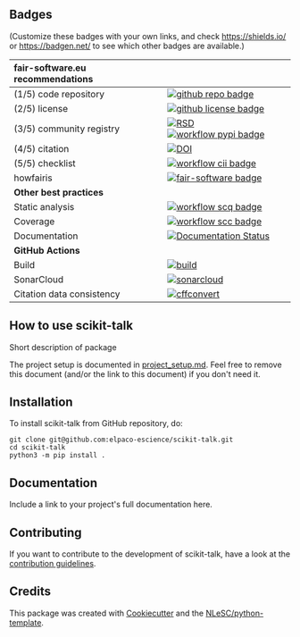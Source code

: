 ## Badges

(Customize these badges with your own links, and check https://shields.io/ or https://badgen.net/ to see which other badges are available.)

| fair-software.eu recommendations | |
| :-- | :--  |
| (1/5) code repository              | [![github repo badge](https://img.shields.io/badge/github-repo-000.svg?logo=github&labelColor=gray&color=blue)](git@github.com:elpaco-escience/scikit-talk) |
| (2/5) license                      | [![github license badge](https://img.shields.io/github/license/elpaco-escience/scikit-talk)](git@github.com:elpaco-escience/scikit-talk) |
| (3/5) community registry           | [![RSD](https://img.shields.io/badge/rsd-scikit-talk-00a3e3.svg)](https://www.research-software.nl/software/scikit-talk) [![workflow pypi badge](https://img.shields.io/pypi/v/scikit-talk.svg?colorB=blue)](https://pypi.python.org/project/scikit-talk/) |
| (4/5) citation                     | [![DOI](https://zenodo.org/badge/DOI/<replace-with-created-DOI>.svg)](https://doi.org/<replace-with-created-DOI>) |
| (5/5) checklist                    | [![workflow cii badge](https://bestpractices.coreinfrastructure.org/projects/<replace-with-created-project-identifier>/badge)](https://bestpractices.coreinfrastructure.org/projects/<replace-with-created-project-identifier>) |
| howfairis                          | [![fair-software badge](https://img.shields.io/badge/fair--software.eu-%E2%97%8F%20%20%E2%97%8F%20%20%E2%97%8F%20%20%E2%97%8F%20%20%E2%97%8B-yellow)](https://fair-software.eu) |
| **Other best practices**           | &nbsp; |
| Static analysis                    | [![workflow scq badge](https://sonarcloud.io/api/project_badges/measure?project=elpaco-escience_scikit-talk&metric=alert_status)](https://sonarcloud.io/dashboard?id=elpaco-escience_scikit-talk) |
| Coverage                           | [![workflow scc badge](https://sonarcloud.io/api/project_badges/measure?project=elpaco-escience_scikit-talk&metric=coverage)](https://sonarcloud.io/dashboard?id=elpaco-escience_scikit-talk) |
| Documentation                      | [![Documentation Status](https://readthedocs.org/projects/scikit-talk/badge/?version=latest)](https://scikit-talk.readthedocs.io/en/latest/?badge=latest) |
| **GitHub Actions**                 | &nbsp; |
| Build                              | [![build](https://github.com/elpaco-escience/scikit-talk/actions/workflows/build.yml/badge.svg)](https://github.com/elpaco-escience/scikit-talk/actions/workflows/build.yml) |
| SonarCloud                         | [![sonarcloud](https://github.com/elpaco-escience/scikit-talk/actions/workflows/sonarcloud.yml/badge.svg)](https://github.com/elpaco-escience/scikit-talk/actions/workflows/sonarcloud.yml) |
| Citation data consistency               | [![cffconvert](https://github.com/elpaco-escience/scikit-talk/actions/workflows/cffconvert.yml/badge.svg)](https://github.com/elpaco-escience/scikit-talk/actions/workflows/cffconvert.yml) |




## How to use scikit-talk

Short description of package

The project setup is documented in [project_setup.md](project_setup.md). Feel free to remove this document (and/or the link to this document) if you don't need it.

## Installation

To install scikit-talk from GitHub repository, do:

```console
git clone git@github.com:elpaco-escience/scikit-talk.git
cd scikit-talk
python3 -m pip install .
```

## Documentation

Include a link to your project's full documentation here.

## Contributing

If you want to contribute to the development of scikit-talk,
have a look at the [contribution guidelines](CONTRIBUTING.md).

## Credits

This package was created with [Cookiecutter](https://github.com/audreyr/cookiecutter) and the [NLeSC/python-template](https://github.com/NLeSC/python-template).

